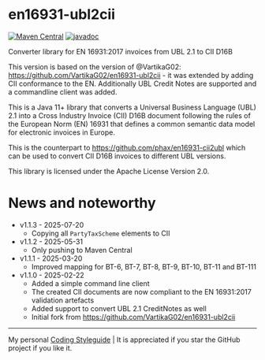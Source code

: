 # en16931-ubl2cii

[![Maven Central](https://maven-badges.herokuapp.com/maven-central/com.helger/en16931-ubl2cii/badge.svg)](https://maven-badges.herokuapp.com/maven-central/com.helger/en16931-ubl2cii) 
[![javadoc](https://javadoc.io/badge2/com.helger/en16931-ubl2cii/javadoc.svg)](https://javadoc.io/doc/com.helger/en16931-ubl2cii)

Converter library for EN 16931:2017 invoices from UBL 2.1 to CII D16B

This version is based on the version of @VartikaG02: https://github.com/VartikaG02/en16931-ubl2cii - it was extended by adding CII conformance to the EN.
 Additionally UBL Credit Notes are supported and a commandline client was added.

This is a Java 11+ library that converts a Universal Business Language (UBL) 2.1 into a Cross Industry Invoice (CII) D16B document following the rules of the European Norm (EN) 16931 that defines a common semantic data model for electronic invoices in Europe.

This is the counterpart to https://github.com/phax/en16931-cii2ubl which can be used to convert CII D16B invoices to different UBL versions.

This library is licensed under the Apache License Version 2.0.

# News and noteworthy

* v1.1.3 - 2025-07-20
    * Copying all `PartyTaxScheme` elements to CII
* v1.1.2 - 2025-05-31
    * Only pushing to Maven Central
* v1.1.1 - 2025-03-20
    * Improved mapping for BT-6, BT-7, BT-8, BT-9, BT-10, BT-11 and BT-111
* v1.1.0 - 2025-02-22
    * Added a simple command line client
    * The created CII documents are now compliant to the EN 16931:2017 validation artefacts
    * Added support to convert UBL 2.1 CreditNotes as well
    * Initial fork from https://github.com/VartikaG02/en16931-ubl2cii

---

My personal [Coding Styleguide](https://github.com/phax/meta/blob/master/CodingStyleguide.md) |
It is appreciated if you star the GitHub project if you like it.
